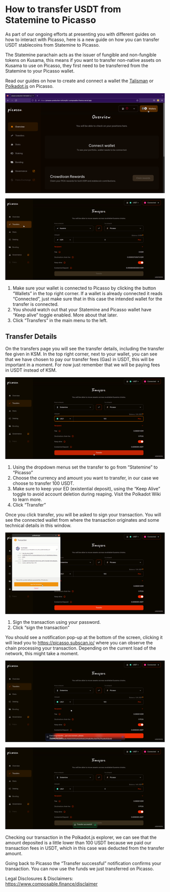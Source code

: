# How to transfer USDT from Statemine to Picasso

As part of our ongoing efforts at presenting you with different guides on how to interact with Picasso, 
here is a new guide on how you can transfer USDT stablecoins from Statemine to Picasso.

The Statemine parachain acts as the issuer of fungible and non-fungible tokens on Kusama, 
this means if you want to transfer non-native assets on Kusama to use on Picasso, 
they first need to be transferred from the Statemine to your Picasso wallet.

Read our guides on how to create and connect a wallet the [Talisman] or [Polkadot.js] on Picasso.

![picasso_homepage](./picasso-homepage.png)

![picasso_transfers](./transfers.png)

1. Make sure your wallet is connected to Picasso by clicking the button “Wallets” in the top right corner. 
   If a wallet is already connected it reads “Connected”, 
   just make sure that in this case the intended wallet for the transfer is connected.
2. You should watch out that your Statemine and Picasso wallet have “Keep alive” toggle enabled. More about that later.
3. Click “Transfers” in the main menu to the left.

## Transfer Details

On the transfers page you will see the transfer details, including the transfer fee given in KSM. 
In the top right corner, next to your wallet, you can see that we have chosen to pay our transfer fees (Gas) in USDT, 
this will be important in a moment. For now just remember that we will be paying fees in USDT instead of KSM.

![transfer_details](./transfer-details.png)

1. Using the dropdown menus set the transfer to go from “Statemine” to “Picasso”
2. Choose the currency and amount you want to transfer, in our case we choose to transfer 100 USDT.
3. Make sure to keep your ED (existential deposit), using the “Keep Alive” toggle to avoid account deletion during reaping.
   Visit the Polkadot Wiki to learn more.
4. Click “Transfer”

Once you click transfer, you will be asked to sign your transaction. 
You will see the connected wallet from where the transaction originates and some technical details in this window.

![sign_statemine_transfer](./sign-statemine-transaction.png)

1. Sign the transaction using your password.
2. Click “sign the transaction”

You should see a notification pop-up at the bottom of the screen, 
clicking it will lead you to https://picasso.subscan.io/ where you can observe the chain processing your transaction. 
Depending on the current load of the network, this might take a moment.

![transfer_initiated](./transfer-initiated.png)

![transfer_confirmed](./transfer-confirmed.png)

Checking our transaction in the Polkadot.js explorer, 
we can see that the amount deposited is a little lower than 100 USDT 
because we paid our transaction fees in USDT, which in this case was deducted from the transfer amount.

Going back to Picasso the “Transfer successful” notification confirms your transaction. 
You can now use the funds we just transferred on Picasso.

Legal Disclosures & Disclaimers: https://www.composable.finance/disclaimer

[Talisman]: https://docs.composable.finance/user-guides/talisman-create-account
[Polkadot.js]: https://docs.composable.finance/user-guides/polkadotjs-extension-create-account